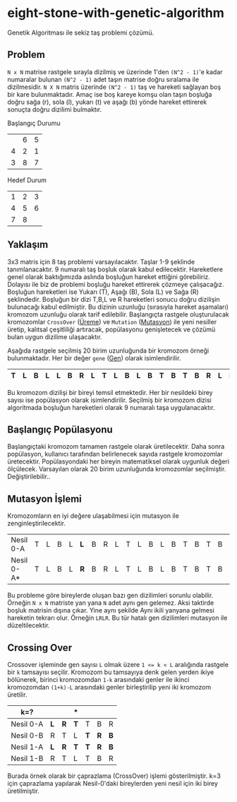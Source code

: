 # eight-stone-with-genetic-algorithm
Genetik Algoritması ile sekiz taş problemi çözümü.

## Problem
`N x N` matrise rastgele sırayla dizilmiş ve üzerinde 1'den `(N^2 - 1)`'e kadar numaralar bulunan `(N^2 - 1)` adet taşın matrise doğru sıralama ile dizilmesidir. `N X N` matris üzerinde `(N^2 - 1)` taş ve hareketi sağlayan boş bir kare bulunmaktadır. Amaç ise boş kareye komşu olan taşın boşluğa doğru sağa (r), sola (l), yukarı (t) ve aşağı (b) yönde hareket ettirerek sonuçta doğru dizilimi bulmaktır.

Başlangıç Durumu

| | | |
|-|-|-|
| |6|5|
|4|2|1|
|3|8|7|

Hedef Durum

| | | |
|-|-|-|
|1|2|3|
|4|5|6|
|7|8| |

## Yaklaşım

3x3 matris için 8 taş problemi varsayılacaktır. Taşlar 1-9 şeklinde tanımlanacaktır. 9 numaralı taş boşluk olarak kabul edilecektir. Hareketlere genel olarak baktığımızda aslında boşluğun hareket ettiğini görebiliriz. Dolayısı ile biz de problemi boşluğu hareket ettirerek çözmeye çalışacağız. Boşluğun hareketleri ise Yukarı (T), Aşağı (B), Sola (L) ve Sağa (R) şeklindedir. Boşluğun bir dizi T,B,L ve R hareketleri sonucu doğru dizilişin bulunacağı kabul edilmiştir. Bu dizinin uzunluğu (sırasıyla hareket aşamaları) kromozom uzunluğu olarak tarif edilebilir. Başlangıçta rastgele oluşturulacak kromozomlar `CrossOver` ([Üreme](https://www.wikiwand.com/tr/Mayoz_b%C3%B6l%C3%BCnme)) ve `Mutation` ([Mutasyon](https://www.wikiwand.com/tr/Mutasyon)) ile yeni nesiller üretip, kalıtsal çeşitliliği artıracak, popülasyonu genişletecek ve çözümü bulan uygun dizilime ulaşacaktır.

Aşağıda rastgele seçilmiş 20 birim uzunluğunda bir kromozom örneği bulunmaktadır. Her bir değer `gene` ([Gen](https://www.wikiwand.com/tr/Gen)) olarak isimlendirilir.

|T|L|B|L|L|B|R|L|T|L|B|L|B|T|B|T|B|R|L|L|
|-|-|-|-|-|-|-|-|-|-|-|-|-|-|-|-|-|-|-|-|

Bu kromozom dizilişi bir bireyi temsil etmektedir. Her bir nesildeki birey sayısı ise popülasyon olarak isimlendirilir. Seçilmiş bir kromozom dizisi algoritmada boşluğun hareketleri olarak 9 numaralı taşa uygulanacaktır.

## Başlangıç Popülasyonu

Başlangıçtaki kromozom tamamen rastgele olarak üretilecektir. Daha sonra popülasyon, kullanıcı tarafından belirlenecek sayıda rastgele kromozomlar üretecektir. Popülasyondaki her bireyin matematiksel olarak uygunluk değeri ölçülecek. Varsayılan olarak 20 birim uzunluğunda kromozomlar seçilmiştir. Değiştirilebilir..

## Mutasyon İşlemi

Kromozomların en iyi değere ulaşabilmesi için mutasyon ile zenginleştirilecektir. 

| | | | | | | | | | | | | | | | | | | | | |
|-|-|-|-|-|-|-|-|-|-|-|-|-|-|-|-|-|-|-|-|-|
|Nesil 0-A|T|L|B|L|**L**|B|R|L|T|L|B|L|B|T|B|T|B|R|L|L|
|Nesil 0-A*|T|L|B|L|**R**|B|R|L|T|L|B|L|B|T|B|T|B|R|L|L|

Bu probleme göre bireylerde oluşan bazı gen dizilimleri sorunlu olabilir. Örneğin `N x N` matriste yan yana `N` adet aynı gen gelemez. Aksi taktirde boşluk matrisin dışına çıkar. Yine aynı şekilde Aynı ikili yanyana gelmesi hareketin tekrarı olur. Örneğin `LRLR`. Bu tür hatalı gen dizilimleri mutasyon ile düzeltilecektir.

## Crossing Over
Crossover işleminde gen sayısı `L` olmak üzere `1 <= k < L` aralığında rastgele bir `k` tamsayısı seçilir. Kromozom bu tamsayıya denk gelen yerden ikiye bölünerek, birinci kromozomdan `1-k` arasındaki genler ile ikinci kromozomdan `(1+k)-L` arasındaki genler birleştirilip yeni iki kromozom üretilir.

|k=?| | |*| | | |
|---|-|-|-|-|-|-|
|Nesil 0-A|**L**|**R**|**T**|T|B|R|
|Nesil 0-B|R|T|L|**T**|**R**|**B**|
|Nesil 1-A|**L**|**R**|**T**|**T**|**R**|**B**|
|Nesil 1-B|R|T|L|T|B|R|

Burada örnek olarak bir çaprazlama (CrossOver) işlemi gösterilmiştir. k=3 için çaprazlama yapılarak Nesil-0'daki bireylerden yeni nesil için iki birey üretilmiştir.
